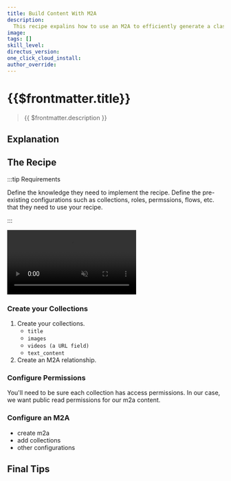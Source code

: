 ```yaml
---
title: Build Content With M2A
description:
  This recipe expalins how to use an M2A to efficiently generate a class of content with irregular content elements.
image:
tags: []
skill_level:
directus_version:
one_click_cloud_install:
author_override:
---
```


# {{$frontmatter.title}}

> {{ $frontmatter.description }}

## Explanation

<!--
See the VitePress docs to learn about its markdown options:
https://vitepress.vuejs.org/guide/markdown
-->

## The Recipe

:::tip Requirements

Define the knowledge they need to implement the recipe. Define the pre-existing configurations such as collections,
roles, permssions, flows, etc. that they need to use your recipe.

:::

<video autoplay playsinline muted loop controls>
	<source src="" type="video/mp4" />
</video>

<!--
VIDEO IS OPTIONAL: delete if not needed
-->

### Create your Collections

1. Create your collections.
   - `title`
   - `images`
   - `videos (a URL field)`
   - `text_content`
2. Create an M2A relationship.

### Configure Permissions

You'll need to be sure each collection has access permissions. In our case, we want public read permissions for our m2a
content.

### Configure an M2A

- create m2a
- add collections
- other configurations

## Final Tips
